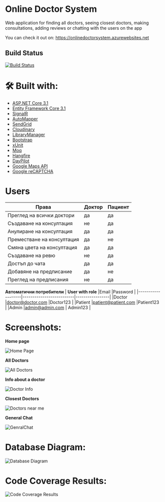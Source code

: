 
# Online Doctor System
Web application for finding all doctors, seeing closest doctors, making consultations, adding reviews or chatting with the users on the app

You can check it out on: https://onlinedoctorsystem.azurewebsites.net
## Build Status
[![Build Status](https://dev.azure.com/BobbyApostolov/Bobby_Apostolov/_apis/build/status/Boyan-Apostolov.OnlineDoctorSystem%20(1)?branchName=master)](https://dev.azure.com/BobbyApostolov/Bobby_Apostolov/_build/latest?definitionId=2&branchName=master)
# 🛠  Built with:
-   [ASP.NET Core 3.1](https://github.com/dotnet/aspnetcore)
-   [Entity Framework Core 3.1](https://github.com/dotnet/efcore)
-   [SignalR](https://github.com/SignalR/SignalR)
-   [AutoMapper](https://github.com/AutoMapper/AutoMapper)
-   [SendGrid](https://github.com/sendgrid)
-   [Cloudinary](https://github.com/cloudinary/CloudinaryDotNet)
-   [LibraryManager](https://github.com/aspnet/LibraryManager)
-   [Bootstrap](https://github.com/twbs/bootstrap)
-   [xUnit](https://github.com/xunit/xunit)
-   [Moq](https://github.com/moq/moq)
-   [Hangfire](https://github.com/HangfireIO/Hangfire)
-   [DayPilot](https://code.daypilot.org/)
-   [Google Maps API](https://github.com/googlemaps/)
-   [Google reCAPTCHA](https://www.google.com/recaptcha/about/)
# Users
|  **Права**              |Доктор			     |Пациент |
|----------------|-------------------------------|--------|
|Преглед на всички доктори  |да            |да            |
|Създаване на консултация   |не            |да            |
|Анулиране на консултация   |да            |да            |
|Преместване на консултация |да            |не            |
|Смяна цвета на консултация |да            |да            |
|Създаване на ревю          |не            |да            |
|Достъп до чата             |да            |да            |
|Добавяне на предписание    |да            |не            |
|Преглед на предписания     |не            |да            |

 **Автоматични потребители**
| **User with role** |Email                    |Password         |
|-------------------|--------------------------|-----------------|
|Doctor			        |doctor@doctor.com         |Doctor123        | 
|Patient            |patient@patient.com       |Patient123       | 
|Admin		          |admin@admin.com           | Admin123        |

# Screenshots:
**Home page**

![Home Page](https://i.ibb.co/WVvRJGh/home-page.png)

**All Doctors**

![All Doctors](https://i.ibb.co/dB51wgk/all-doctors.png)

**Info about a doctor**

![Doctor Info](https://i.ibb.co/ZmZ7Fdz/doctor-info.png)

**Closest Doctors**

![Doctors near me](https://i.ibb.co/vd4LRKF/patients-near-me.png)

**General Chat**

![GenralChat](https://i.ibb.co/2YgrVq7/general-chat.png)

# Database Diagram:
![Database Diagram](https://i.ibb.co/hKmwJGQ/db-doagram.png)

# Code Coverage Results:
![Code Coverage Results](https://i.ibb.co/87ygg04/code-coverage-results.png)

